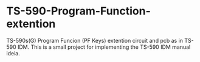 # TS-590-Program-Function-extention
TS-590s(G) Program Funcion (PF Keys) extention circuit and pcb as in TS-590 IDM.
This is a small project for implementing the TS-590 IDM manual ideia.

